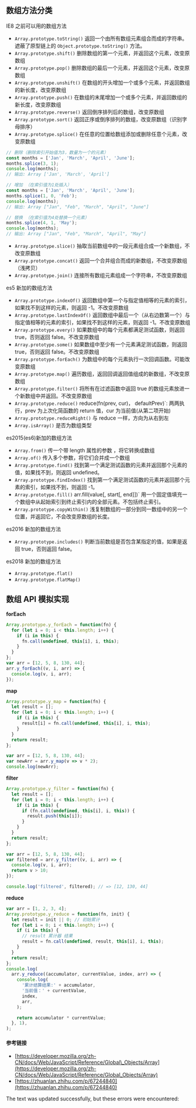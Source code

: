 ## 数组方法分类

IE8 之前可以用的数组方法

-   `Array.prototype.toString()` 返回一个由所有数组元素组合而成的字符串。遮蔽了原型链上的 `Object.prototype.toString()` 方法。
-   `Array.prototype.shift()` 删除数组的第一个元素，并返回这个元素，改变原数组
-   `Array.prototype.pop()` 删除数组的最后一个元素，并返回这个元素，改变原数组
-   `Array.prototype.unshift()` 在数组的开头增加一个或多个元素，并返回数组的新长度，改变原数组
-   `Array.prototype.push()` 在数组的末尾增加一个或多个元素，并返回数组的新长度，改变原数组
-   `Array.prototype.reverse()` 返回倒序排列后的数组，改变原数组
-   `Array.prototype.sort()` 返回正序或倒序排列的数组，改变原数组（识别字母排序）
-   `Array.prototype.splice()` 在任意的位置给数组添加或删除任意个元素，改变原数组

```js
// 删除（删除索引开始值为3，数量为一个的元素）
const months = ['Jan', 'March', 'April', 'June'];
months.splice(3, 1);
console.log(months);
// 输出: Array ['Jan', 'March', 'April']

// 增加 （在索引值为1处插入）
const months = ['Jan', 'March', 'April', 'June'];
months.splice(1, 0, 'Feb');
console.log(months);
// 输出: Array ["Jan", "Feb", "March", "April", "June"]

// 替换 （在索引值为4处替换一个元素）
months.splice(4, 1, 'May');
console.log(months);
// 输出: Array ["Jan", "Feb", "March", "April", "May"]
```

-   `Array.prototype.slice()` 抽取当前数组中的一段元素组合成一个新数组，不改变原数组
-   `Array.prototype.concat()` 返回一个合并组合而成的新数组，不改变原数组（浅拷贝）
-   `Array.prototype.join()` 连接所有数组元素组成一个字符串，不改变原数组

es5 新加的数组方法

-   `Array.prototype.indexOf()` 返回数组中第一个与指定值相等的元素的索引，如果找不到这样的元素，则返回 -1。不改变原数组
-   `Array.prototype.lastIndexOf()` 返回数组中最后一个（从右边数第一个）与指定值相等的元素的索引，如果找不到这样的元素，则返回 -1。不改变原数组
-   `Array.prototype.every()` 如果数组中的每个元素都满足测试函数，则返回 true，否则返回 false。不改变原数组
-   `Array.prototype.some()` 如果数组中至少有一个元素满足测试函数，则返回 true，否则返回 false。不改变原数组
-   `Array.prototype.forEach()` 为数组中的每个元素执行一次回调函数。可能改变原数组
-   `Array.prototype.map()` 遍历数组，返回回调返回值组成的新数组，不改变原数组
-   `Array.prototype.filter()` 将所有在过滤函数中返回 true 的数组元素放进一个新数组中并返回。不改变原数组
-   `Array.prototype.reduce()` reduce(fn(prev, cur)， defaultPrev)\`: 两两执行，prev 为上次化简函数的 return 值，cur 为当前值(从第二项开始)
-   `Array.prototype.reduceRight()` 与 reduce 一样，方向为从右到左
-   `Array.isArray()` 是否为数组类型

es2015(es6)新加的数组方法

-   `Array.from()` 传一个带 length 属性的参数 ，将它转换成数组
-   `Array.of()` 传入多个参数，将它们合并成一个数组
-   `Array.prototype.find()` 找到第一个满足测试函数的元素并返回那个元素的值，如果找不到，则返回 undefined。
-   `Array.prototype.findIndex()` 找到第一个满足测试函数的元素并返回那个元素的索引，如果找不到，则返回 -1。
-   `Array.prototype.fill()` arr.fill(value\[, start\[, end\]\])\` 用一个固定值填充一个数组中从起始索引到终止索引内的全部元素。不包括终止索引。
-   `Array.prototype.copyWithin()` 浅复制数组的一部分到同一数组中的另一个位置，并返回它，不会改变原数组的长度。

es2016 新加的数组方法

-   `Array.prototype.includes()` 判断当前数组是否包含某指定的值，如果是返回 true，否则返回 false。

es2018 新加的数组方法

-   `Array.prototype.flat()`
-   `Array.prototype.flatMap()`

## 数组 API 模拟实现

**forEach**

```js
Array.prototype.y_forEach = function(fn) {
  for (let i = 0; i < this.length; i++) {
    if (i in this) {
      fn.call(undefined, this[i], i, this);
    }
  }
};
var arr = [12, 5, 8, 130, 44];
arr.y_forEach((v, i, arr) => {
  console.log(v, i, arr);
});
```

**map**

```js
Array.prototype.y_map = function(fn) {
  let result = [];
  for (let i = 0; i < this.length; i++) {
    if (i in this) {
      result[i] = fn.call(undefined, this[i], i, this);
    }
  }
  return result;
};

var arr = [12, 5, 8, 130, 44];
var newArr = arr.y_map(v => v * 2);
console.log(newArr);
```

**filter**

```js
Array.prototype.y_filter = function(fn) {
  let result = [];
  for (let i = 0; i < this.length; i++) {
    if (i in this) {
      if (fn.call(undefined, this[i], i, this)) {
        result.push(this[i]);
      }
    }
  }
  return result;
};

var arr = [12, 5, 8, 130, 44];
var filtered = arr.y_filter((v, i, arr) => {
  console.log(v, i, arr);
  return v > 10;
});

console.log('filtered', filtered); // => [12, 130, 44]
```

**reduce**

```js
var arr = [1, 2, 3, 4];
Array.prototype.y_reduce = function(fn, init) {
  let result = init || 0; // 初始累计
  for (let i = 0; i < this.length; i++) {
    if (i in this) {
      // result 累计器 结果
      result = fn.call(undefined, result, this[i], i, this);
    }
  }
  return result;
};
console.log(
  arr.y_reduce((accumulator, currentValue, index, arr) => {
    console.log(
      '累计结算结果:' + accumulator,
      '当前值：' + currentValue,
      index,
      arr,
    );

    return accumulator * currentValue;
  }, 1),
);
```

#### 参考链接

-   [https://developer.mozilla.org/zh-CN/docs/Web/JavaScript/Reference/Global\_Objects/Array](https://developer.mozilla.org/zh-CN/docs/Web/JavaScript/Reference/Global_Objects/Array)
-   [https://zhuanlan.zhihu.com/p/67244840](https://zhuanlan.zhihu.com/p/67244840)

The text was updated successfully, but these errors were encountered: